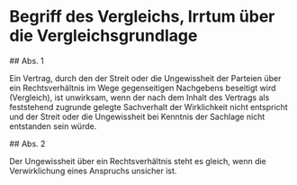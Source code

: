 # Begriff des Vergleichs, Irrtum über die Vergleichsgrundlage



\#\# Abs. 1

 Ein Vertrag, durch den der Streit oder die Ungewissheit der Parteien über ein Rechtsverhältnis im Wege gegenseitigen Nachgebens beseitigt wird (Vergleich), ist unwirksam, wenn der nach dem Inhalt des Vertrags als feststehend zugrunde gelegte Sachverhalt der Wirklichkeit nicht entspricht und der Streit oder die Ungewissheit bei Kenntnis der Sachlage nicht entstanden sein würde.

\#\# Abs. 2

 Der Ungewissheit über ein Rechtsverhältnis steht es gleich, wenn die Verwirklichung eines Anspruchs unsicher ist. 

